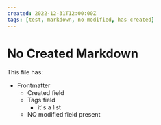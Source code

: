 ```yaml
---
created: 2022-12-31T12:00:00Z
tags: [test, markdown, no-modified, has-created]
---
```

# No Created Markdown

This file has:

* Frontmatter
  * Created field
  * Tags field
    * it's a list
  * NO modified field present
